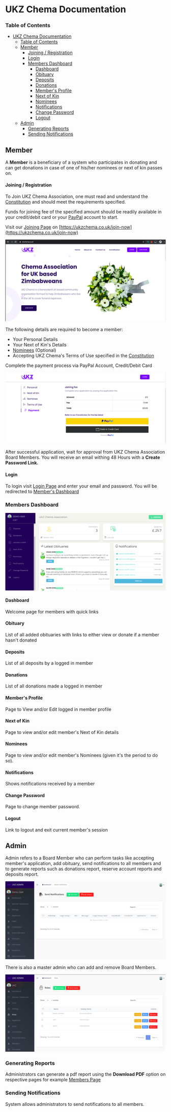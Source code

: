 # UKZ Chema Documentation

### Table of Contents
- [UKZ Chema Documentation](#ukz-chema-documentation)
    - [Table of Contents](#table-of-contents)
  - [Member](#member)
      - [Joining / Registration](#joining--registration)
      - [Login](#login)
    - [Members Dashboard](#members-dashboard)
      - [Dashboard](#dashboard)
      - [Obituary](#obituary)
      - [Deposits](#deposits)
      - [Donations](#donations)
      - [Member's Profile](#members-profile)
      - [Next of Kin](#next-of-kin)
      - [Nominees](#nominees)
      - [Notifications](#notifications)
      - [Change Password](#change-password)
      - [Logout](#logout)
  - [Admin](#admin)
    - [Generating Reports](#generating-reports)
    - [Sending Notifications](#sending-notifications)


## Member

A **Member** is a beneficiary of a system who participates in donating and can get donations in case of one of his/her nominees or next of kin passes on.


#### Joining / Registration

To Join UKZ Chema Association, one must read and understand the [Constitution](https://ukzchema.co.uk/constitution) and should meet the requirements specified.

Funds for joining fee of the specified amount should be readily available in your credit/debit card or your [PayPal](https://www.paypal.com/) account to start.

Visit our [Joining Page](https://ukzchema.co.uk/join-now) on [https://ukzchema.co.uk/join-now](https://ukzchema.co.uk/join-now)

![Homepage.png](./img/home.png)

The following details are required to become a member:
- Your Personal Details
- Your Next of Kin's Details
- [Nominees](#nominees) (Optional)
- Accepting UKZ Chema's Terms of Use specified in the [Constitution](https://ukzchema.co.uk/constitution)

Complete the payment process via PayPal Account, Credit/Debit Card

![Payment.png](./img/payment.png)

After successful application, wait for approval from UKZ Chema Association Board Members. You will receive an email withing 48 Hours with a **Create Password Link.**

#### Login

To login visit [Login Page](https://ukzchema.co.uk/login) and enter your email and password. You will be redirected to [Member's Dashboard](https://ukzchema.co.uk/member)

### Members Dashboard

![Members Dashboard.png](./img/member_dashboard.png)

#### Dashboard

Welcome page for members with quick links

#### Obituary

List of all added obituaries with links to either view or donate if a member hasn't donated

#### Deposits

List of all deposits by a logged in member

#### Donations

List of all donations made a logged in member

#### Member's Profile

Page to View and/or Edit logged in member profile

#### Next of Kin

Page to view and/or edit member's Next of Kin details

#### Nominees

Page to view and/or edit member's Nominees (given it's the period to do so).

#### Notifications

Shows notifications received by a member

#### Change Password

Page to change member password.

#### Logout

Link to logout and exit current member's session

## Admin

Admin refers to a Board Member who can perform tasks like accepting member's application, add obituary, send notifications to all members and to generate reports such as donations report, reserve account reports and deposits report.

![Admin Dashboard.png](img/admin_dashboard.png)

There is also a master admin who can add and remove Board Members.

![Master Admin Dashboard.png](img/master_admin_dashboard.png)

### Generating Reports

Administrators can generate a pdf report using the **Download PDF** option on respective pages for example [Members Page](https://ukzchema.co.uk/admin/members)

### Sending Notifications

System allows administrators to send notifications to all members.